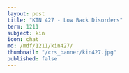 ```yaml
---
layout: post
title: "KIN 427 - Low Back Disorders"
term: 1211
subject: kin
icon: chat
md: /mdf/1211/kin427/
thumbnail: "/crs_banner/kin427.jpg"
published: false
---
```

